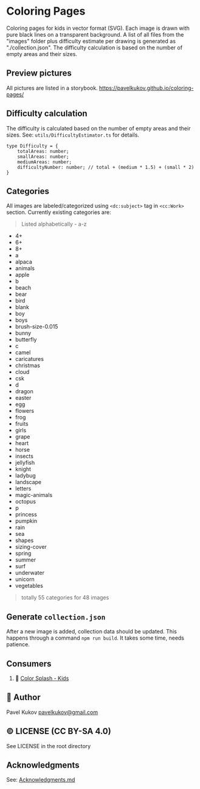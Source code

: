 # Coloring Pages

Coloring pages for kids in vector format (SVG). Each image is drawn with pure black lines on a transparent background.
A list of all files from the "images" folder plus difficulty estimate per drawing is generated as "./collection.json". The difficulty calculation is based on the number of empty areas and their sizes.

## Preview pictures

All pictures are listed in a storybook.
https://pavelkukov.github.io/coloring-pages/

## Difficulty calculation

The difficulty is calculated based on the number of empty areas and their sizes.
See: `utils/DifficultyEstimator.ts` for details.

```
type Difficulty = {
    totalAreas: number;
    smallAreas: number;
    mediumAreas: number;
    difficultyNumber: number; // total + (medium * 1.5) + (small * 2)
}
```

## Categories

All images are labeled/categorized using `<dc:subject>` tag in `<cc:Work>` section. Currently existing categories are:

> Listed alphabetically -  a-z

* 4+
* 6+
* 8+
* a
* alpaca
* animals
* apple
* b
* beach
* bear
* bird
* blank
* boy
* boys
* brush-size-0.015
* bunny
* butterfly
* c
* camel
* caricatures
* christmas
* cloud
* csk
* d
* dragon
* easter
* egg
* flowers
* frog
* fruits
* girls
* grape
* heart
* horse
* insects
* jellyfish
* knight
* ladybug
* landscape
* letters
* magic-animals
* octopus
* p
* princess
* pumpkin
* rain
* sea
* shapes
* sizing-cover
* spring
* summer
* surf
* underwater
* unicorn
* vegetables

> totally 55 categories for 48 images

## Generate `collection.json`

After a new image is added, collection data should be updated. This happens through a command `npm run build`. It takes some time, needs patience.

## Consumers
1. 🍧 [Color Splash - Kids](https://play.google.com/store/apps/details?id=com.codeiterator.colorsplashkids)

## 👋 Author

Pavel Kukov <pavelkukov@gmail.com>

## © LICENSE (CC BY-SA 4.0)

See LICENSE in the root directory

## Acknowledgments

See: [Acknowledgments.md](Acknowledgments.md)
